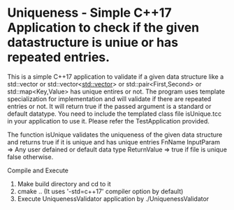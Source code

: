 # Uniqueness - Simple C++17 Application to check if the given datastructure is uniue or has repeated entries.
This is a simple C++17 application to validate if a given data structure like a
std::vector<Type> or std::vector<<std::vector>> or std::pair<First,Second> or std::map<Key,Value> has unique entires or not.
The program uses template specialization for implementation and will validate if there are repeated entries or not.
It will return true if the passed argument is a standard or default datatype.
You need to include the templated class file isUnique.tcc in your application to use it.
Please refer the TestApplication provided.

The function isUnique validates the uniqueness of the given data structure and returns true if it is unique and has unique entries
FnName      <isUnique>
InputParam  <T>  => Any user defained or default data type
ReturnValue <bool> => true if file is unique false otherwise.

Compile and Execute
1. Make build directory and cd to it
2. cmake .. (It uses '-std=c++17' compiler option by default)
3. Execute UniquenessValidator application by
   ./UniquenessValidator
